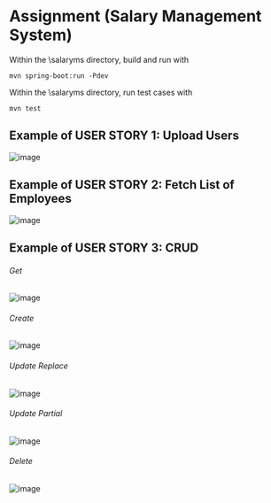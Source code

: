 # Assignment (Salary Management System)

Within the \salaryms directory, build and run with
```
mvn spring-boot:run -Pdev
```

Within the \salaryms directory, run test cases with
```
mvn test
```

## Example of USER STORY 1: Upload Users
![image](https://user-images.githubusercontent.com/25168070/189470028-3520d498-2fb1-4550-a81a-bb4973247079.png)

## Example of USER STORY 2: Fetch List of Employees
![image](https://user-images.githubusercontent.com/25168070/189470132-8fc20649-11e2-4a85-8045-4b1853ae7873.png)

## Example of USER STORY 3: CRUD
###### Get
![image](https://user-images.githubusercontent.com/25168070/189470194-14b7ef1b-bb6a-4652-8137-3b0fb30409c0.png)
###### Create
![image](https://user-images.githubusercontent.com/25168070/189470218-b3013011-b59f-4de3-ad6c-a70fb1fc4592.png)
###### Update Replace
![image](https://user-images.githubusercontent.com/25168070/189470307-1da0c23d-2e12-4ade-b659-ea24cb9cb4a5.png)
###### Update Partial
![image](https://user-images.githubusercontent.com/25168070/189470341-e8d8b99b-45b0-4697-b503-b0386c57c0d3.png)
###### Delete
![image](https://user-images.githubusercontent.com/25168070/189470371-7befcc07-4f67-40b9-b871-8ebd1ca4603f.png)
